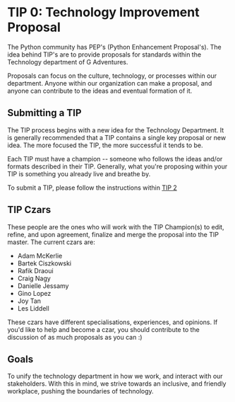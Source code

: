 # TIP 0: Technology Improvement Proposal

The Python community has PEP's (Python Enhancement Proposal's). The idea behind
TIP's are to provide proposals for standards within the Technology department of
G Adventures.

Proposals can focus on the culture, technology, or processes within our
department. Anyone within our organization can make a proposal, and anyone can
contribute to the ideas and eventual formation of it.

## Submitting a TIP

The TIP process begins with a new idea for the Technology Department. It is
generally recommended that a TIP contains a single key proposal or new idea.
The more focused the TIP, the more successful it tends to be.

Each TIP must have a champion -- someone who follows the ideas and/or formats
described in their TIP. Generally, what you're proposing within your TIP is
something you already live and breathe by.

To submit a TIP, please follow the instructions within [TIP 2](https://github.com/gadventures/TIPs/blob/master/tips/tip-2-submitting-tips.md)

## TIP Czars

These people are the ones who will work with the TIP Champion(s) to edit,
refine, and upon agreement, finalize and merge the proposal into the TIP master.
The current czars are:

* Adam McKerlie
* Bartek Ciszkowski
* Rafik Draoui
* Craig Nagy
* Danielle Jessamy
* Gino Lopez
* Joy Tan
* Les Liddell

These czars have different specialisations, experiences, and opinions. If you'd
like to help and become a czar, you should contribute to the discussion of as
much proposals as you can :)

## Goals

To unify the technology department in how we work, and interact with
our stakeholders. With this in mind, we strive towards an inclusive,
and friendly workplace, pushing the boundaries of technology.
